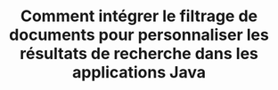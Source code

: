 ---
############################# Static ############################
layout: "auto-gen-gist"
draft: false
path: "fr/search/java/filters/tsv/"
otherformats: PDF DOC DOT DOCX DOCM DOTX DOTM TXT ODT OTT RTF XLS XLT XLSX XLSM XLSB XLTX XLTM XLA XLAM ODS OTS CSV XML PPT PPS POT PPTX PPTM POTX POTM PPSX PPSM ODP PST OST EML EMLX MSG ONE ZIP XHTML MHTML MD CHM EPUB  FB2 

############################# Head ############################
head_title: "Intégrer le filtrage de documents TSV dans les résultats de recherche via l'API Java ?"
head_description: "L'API Java GroupDocs.Search aide les développeurs de logiciels à ajouter des capacités de recherche de documents TSV et à appliquer le filtrage de documents pour personnaliser les résultats de recherche via l'API Java."

############################# Header ############################
title: "Comment intégrer le filtrage de documents pour personnaliser les résultats de recherche dans les applications Java"
description: "L'API Java GroupDocs.Search permet aux programmeurs d'intégrer des fonctionnalités avancées de recherche de documents TSV ainsi que de personnaliser les résultats de la recherche en définissant le filtrage des documents dans leurs applications Java."

######################### Download Button #######################
button:
    enable: true

############################# About ############################
about:
    enable: true
    title: "Comment intégrer le filtrage de documents pour personnaliser les résultats de recherche dans les applications Java"
    content: |
       Le filtrage de documents est une activité très utile qui permet aux applications logicielles de rechercher et de récupérer des documents dans la séquence de mots pertinente saisie par un utilisateur dans le texte des documents indexés. Un filtre contient un ensemble de règles qui définissent les critères utilisés pour sélectionner les enregistrements. Le filtrage de documents permet aux utilisateurs de limiter leur recherche à une certaine section ou à un type de document particulier, ainsi que de naviguer dans les résultats et de trouver ce qu'ils recherchent. GroupDocs.Search pour Java est une API d'indexation et de recherche de documents hautes performances riche en fonctionnalités qui permet aux développeurs de logiciels de créer des applications capables d'indexer du texte et de rechercher certains des formats de fichiers de documents les plus populaires. Il prend entièrement en charge divers types de documents tels que PDF, HTML, e-mail Outlook, Microsoft Office Word, feuilles de calcul Excel, présentations PowerPoint, Outlook MSG, PST, etc. Il existe différents types de fichiers disponibles pour que l'utilisateur puisse personnaliser les résultats de la recherche, tels que les filtres de chemin de fichier, le filtre d'extension de fichier, le filtre d'attribut et bien d'autres. 

############################# content ############################
steps:
    enable: true
    block:
    - title_left: "Appliquer le filtre de document dans la recherche de tsv_documents UPPER via Java"
      content_left: |
       L'API Java GroupDocs.Search aide les développeurs de logiciels à créer des applications puissantes avec des capacités de recherche à l'aide de l'API Java. L'exemple de code Java ci-dessous montre comment appliquer un filtre de document pour rechercher différents types de documents avec seulement quelques lignes de code.

      title_right: "Paramètre de filtre de document dans la recherche de tsv_documents UPPER"
      content_right: |
       * Vous devez d'abord spécifier le chemin d'accès au dossier d'index et au dossier de documents.
       * Création d'un index dans le dossier spécifié en appelant l'instance de la classe [Index](https://apireference.groupdocs.com/search/java/com.groupdocs.search/Index#Index(java.lang.String))
       * Indexation des documents du dossier spécifié en appelant la méthode [add](https://apireference.groupdocs.com/search/java/com.groupdocs.search/Index#add(java.lang.String))
       * Création d'un objet d'options de recherche en appelant la classe [earchOptions](https://apireference.groupdocs.com/search/java/com.groupdocs.search.options/SearchOptions)
       * Définir le filtre de document en appelant la méthode [setSearchDocumentFilter](https://apireference.groupdocs.com/search/java/com.groupdocs.search.options/SearchOptions#setSearchDocumentFilter(com.groupdocs.search.options.ISearchDocumentFilter))
       * Commencez à rechercher et à afficher des documents texte si vous en trouvez
        
      gisthash: "6ad4038623777576484491239ce17125"
      gistfile: "set_document_filter_in_search_java.java"

    - title_left: "Combinez les filtres de recherche de documents pour créer un filtre composite via Java"
      content_left: |
        GroupDocs.Search pour Java permet aux programmeurs de logiciels d'ajouter une capacité de recherche avancée et d'appliquer des filtres personnalisés pour la recherche de documents dans leur application Java. Les utilisateurs peuvent créer un filtre composite en combinant différents types de filtres de recherche. Le code Java suivant montre comment combiner des filtres de documents de recherche pour créer un filtre composite à l'aide des opérateurs booléens AND, OR, NOT etc. avec seulement quelques lignes de code.

      title_right: "Créer un filtre composite pour rechercher des fichiers TSV"
      content_right: |
       * Vous devez d'abord spécifier le chemin d'accès au dossier d'index et au dossier de documents.
       * Création d'un filtre composite AND qui renvoie tous les documents FB2 et EPUB contenant le mot "Einstein" dans leur chemin complet
       * Créez filter1 en appelant [SearchDocumentFilter](https://apireference.groupdocs.com/search/java/com.groupdocs.search.options/SearchOptions#setSearchDocumentFilter(com.groupdocs.search.options.ISearchDocumentFilter))
       * Créez filter2 en appelant [SearchDocumentFilter](https://apireference.groupdocs.com/search/java/com.groupdocs.search.options/SearchOptions#setSearchDocumentFilter(com.groupdocs.search.options.ISearchDocumentFilter))
       * Combinez les filtres en appelant la méthode [createAnd](https://apireference.groupdocs.com/search/java/com.groupdocs.search/SearchDocumentFilter#createAnd(com.groupdocs.search.options.ISearchDocumentFilter...))
       * Créez un filtre composite OR qui renvoie tous les documents DOC, DOCX, PDF et tous les documents contenant le mot Einstein dans leur chemin complet
       * Créez un filtre3 en appelant [SearchDocumentFilter](https://apireference.groupdocs.com/search/java/com.groupdocs.search.options/SearchOptions#setSearchDocumentFilter(com.groupdocs.search.options.ISearchDocumentFilter))
       * Créez un filtre4 en appelant [SearchDocumentFilter](https://apireference.groupdocs.com/search/java/com.groupdocs.search.options/SearchOptions#setSearchDocumentFilter(com.groupdocs.search.options.ISearchDocumentFilter))
       * Combinez les filtres en appelant la méthode [createOr](https://apireference.groupdocs.com/search/java/com.groupdocs.search/SearchDocumentFilter#createOr(com.groupdocs.search.options.ISearchDocumentFilter...))
       * Création d'un filtre qui renvoie tous les documents trouvés à l'exception des documents TXT
       * Créez un filtre4 en appelant [SearchDocumentFilter](https://apireference.groupdocs.com/search/java/com.groupdocs.search.options/SearchOptions#setSearchDocumentFilter(com.groupdocs.search.options.ISearchDocumentFilter))
       * Filtre Appy Not en appelant la méthode [createNot](https://apireference.groupdocs.com/search/java/com.groupdocs.search/SearchDocumentFilter#createNot(com.groupdocs.search.options.ISearchDocumentFilter))

      gisthash: "db9ab9384dcacb90c5bbdad98a2d2cba"
      gistfile: "combine_document_filter_in_search_java.java"
      
    - title_left: "Configuration requise"
      content_left: |
       GroupDocs.Search pour Java est pris en charge sur toutes les principales plates-formes et systèmes d'exploitation. Pour un guide complet de la configuration système requise, veuillez visiter [configuration système requise](https://docs.groupdocs.com/search/java/system-requirements/) avant d'exécuter le code ci-dessous, assurez-vous que les conditions préalables suivantes sont installées sur votre système:
         * Systèmes d'exploitation : Microsoft Windows, Linux, MacOS
         * Prise en charge des versions Java : J2SE 7.0 (1.7), J2SE 8.0 (1.8) ou supérieur
         * Obtenez la dernière version de GroupDocs.Search pour les API Java de GroupDocs [Repository](https://repository.groupdocs.com/repo/com/groupdocs/groupdocs-search/)
        
      title_right: "Pourquoi utiliser GroupDocs.Search"
      content_right: |
        * Création d'index de recherche en mémoire ainsi que sur disque.
        * Capacité d'indexation à partir d'un fichier, d'un flux ou d'une structure.
        * Prise en charge de l'indexation des documents protégés par mot de passe.
        * Prise en charge de la fusion de plusieurs index.
        * Filtrer le document lors de l'indexation de la recherche.
        * Prise en charge de la vérification orthographique lors de la recherche.
        * Les caractères mélangés sont entièrement pris en charge
        * Combinaison de différents types de recherche en une seule requête de recherche.
        * Prise en charge des recherches de mots simples et d'expressions régulières
        * Prise en charge complète du remplacement d'alias dans les requêtes de recherche.

demos:
    enable: true
        

more_formats:
    enable: true


back_to_top:
    enable: true
---